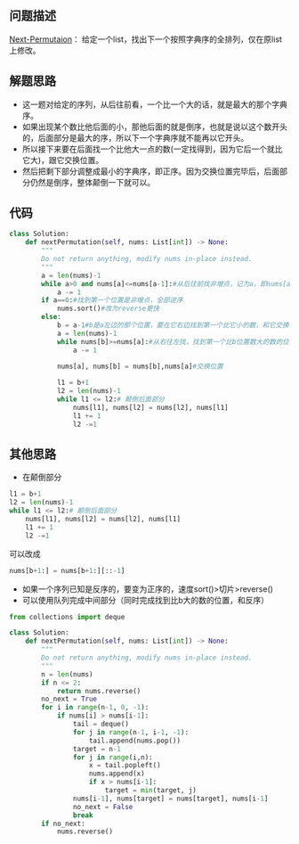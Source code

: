 ## 问题描述
[Next-Permutaion](https://leetcode.com/problems/next-permutation/ )：
给定一个list，找出下一个按照字典序的全排列，仅在原list上修改。

## 解题思路
* 这一题对给定的序列，从后往前看，一个比一个大的话，就是最大的那个字典序。
* 如果出现某个数比他后面的小，那他后面的就是倒序，也就是说以这个数开头的，后面部分是最大的序，所以下一个字典序就不能再以它开头。
* 所以接下来要在后面找一个比他大一点的数(一定找得到，因为它后一个就比它大)，跟它交换位置。
* 然后把剩下部分调整成最小的字典序，即正序。因为交换位置完毕后，后面部分仍然是倒序，整体颠倒一下就可以。


## 代码
```python
class Solution:
    def nextPermutation(self, nums: List[int]) -> None:
        """
        Do not return anything, modify nums in-place instead.
        """
        a = len(nums)-1
        while a>0 and nums[a]<=nums[a-1]:#从后往前找非增点，记为a，即nums[a]是局部极大点。
            a -= 1
        if a==0:#找到第一个位置是非增点，全部逆序
            nums.sort()#改为reverse更快
        else:
            b = a-1#b是a左边的那个位置，要在它右边找到第一个比它小的数，和它交换
            a = len(nums)-1
            while nums[b]>=nums[a]:#从右往左找，找到第一个比b位置数大的数的位置a
                a -= 1
                
            nums[a], nums[b] = nums[b],nums[a]#交换位置

            l1 = b+1
            l2 = len(nums)-1
            while l1 <= l2:# 颠倒后面部分
                nums[l1], nums[l2] = nums[l2], nums[l1]
                l1 += 1
                l2 -=1
```
## 其他思路
- 在颠倒部分
```python
l1 = b+1
l2 = len(nums)-1
while l1 <= l2:# 颠倒后面部分
    nums[l1], nums[l2] = nums[l2], nums[l1]
    l1 += 1
    l2 -=1
```
可以改成
```python
nums[b+1:] = nums[b+1:][::-1]
```
- 如果一个序列已知是反序的，要变为正序的，速度sort()>切片>reverse()
- 可以使用队列完成中间部分（同时完成找到比b大的数的位置，和反序）
```python
from collections import deque

class Solution:
    def nextPermutation(self, nums: List[int]) -> None:
        """
        Do not return anything, modify nums in-place instead.
        """
        n = len(nums)
        if n <= 2:
            return nums.reverse()
        no_next = True
        for i in range(n-1, 0, -1):
            if nums[i] > nums[i-1]:
                tail = deque()
                for j in range(n-1, i-1, -1):
                    tail.append(nums.pop())
                target = n-1
                for j in range(i,n):
                    x = tail.popleft()
                    nums.append(x)
                    if x > nums[i-1]:
                        target = min(target, j)
                nums[i-1], nums[target] = nums[target], nums[i-1]
                no_next = False
                break
        if no_next:
            nums.reverse()
```
